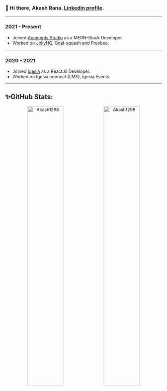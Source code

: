 ###  👋 Hi there, Akash Rana. [Linkedin profile](https://www.linkedin.com/in/akash-rana-b485871aa/).

---------
### 2021 - Present

-   Joined  [Acuments Studio](https://acuments.com/)  as a MERN-Stack Developer.
-   Worked on [JollyHQ](https://www.jollyhq.com/), Goal-squash and Freebee.

----------

### 2020 - 2021

-   Joined  [Igesia](https://igesia.co/)  as a ReactJs Developer.
-   Worked on Igesia connect (LMS), Igesia Events.

----------

## ✨GitHub Stats: 

<div align="center">
 <img width="48%" src="https://github-readme-stats.vercel.app/api?username=Akash1298&show_icons=true&theme=radical" alt="Akash1298" />
 <img width="48%" src="https://github-readme-streak-stats.herokuapp.com/?user=Akash1298&theme=tokyonight" alt="Akash1298" />
</div>
